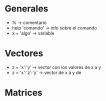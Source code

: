 # Generales
- % -> comentario
- help 'comando' -> info sobre el comando
- x = 'algo' -> variable
# Vectores
- z = 'x':'y' -> vector con los valores de x a y
- z = 'x':'z':'y' -> vector de x a y de 
# Matrices